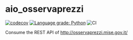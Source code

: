 # aio_osservaprezzi

[![codecov](https://codecov.io/gh/eliseomartelli/aio_osservaprezzi/branch/master/graph/badge.svg)](https://codecov.io/gh/eliseomartelli/aio_osservaprezzi)
[![Language grade: Python](https://img.shields.io/lgtm/grade/python/g/eliseomartelli/aio_osservaprezzi.svg?logo=lgtm&logoWidth=18)](https://lgtm.com/projects/g/eliseomartelli/aio_osservaprezzi/context:python)
![CI](https://github.com/eliseomartelli/aio_osservaprezzi/workflows/CI/badge.svg)

Consume the REST API of http://osservaprezzi.mise.gov.it/
